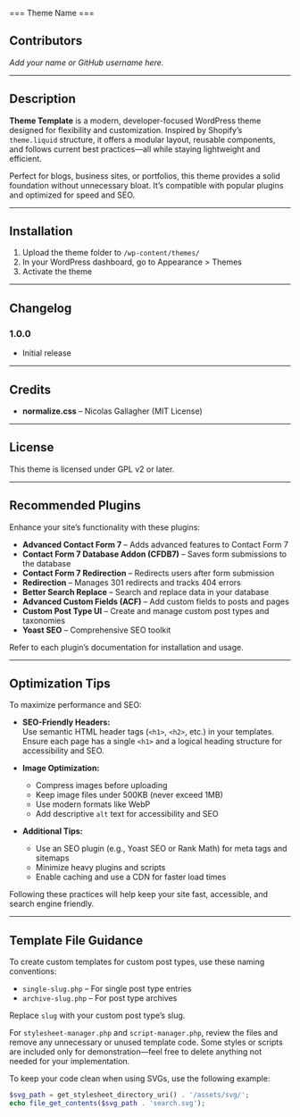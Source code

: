 ﻿=== Theme Name ===
## Contributors

*Add your name or GitHub username here.*

---

## Description

**Theme Template** is a modern, developer-focused WordPress theme designed for flexibility and customization. Inspired by Shopify’s `theme.liquid` structure, it offers a modular layout, reusable components, and follows current best practices—all while staying lightweight and efficient.

Perfect for blogs, business sites, or portfolios, this theme provides a solid foundation without unnecessary bloat. It’s compatible with popular plugins and optimized for speed and SEO.

---

## Installation

1. Upload the theme folder to `/wp-content/themes/`
2. In your WordPress dashboard, go to Appearance > Themes
3. Activate the theme

---

## Changelog

### 1.0.0
- Initial release

---

## Credits

- **normalize.css** – Nicolas Gallagher (MIT License)

---

## License

This theme is licensed under GPL v2 or later.

---

## Recommended Plugins

Enhance your site’s functionality with these plugins:

- **Advanced Contact Form 7** – Adds advanced features to Contact Form 7
- **Contact Form 7 Database Addon (CFDB7)** – Saves form submissions to the database
- **Contact Form 7 Redirection** – Redirects users after form submission
- **Redirection** – Manages 301 redirects and tracks 404 errors
- **Better Search Replace** – Search and replace data in your database
- **Advanced Custom Fields (ACF)** – Add custom fields to posts and pages
- **Custom Post Type UI** – Create and manage custom post types and taxonomies
- **Yoast SEO** – Comprehensive SEO toolkit

Refer to each plugin’s documentation for installation and usage.

---

## Optimization Tips

To maximize performance and SEO:

- **SEO-Friendly Headers:**  
    Use semantic HTML header tags (`<h1>`, `<h2>`, etc.) in your templates. Ensure each page has a single `<h1>` and a logical heading structure for accessibility and SEO.

- **Image Optimization:**  
    - Compress images before uploading  
    - Keep image files under 500KB (never exceed 1MB)  
    - Use modern formats like WebP  
    - Add descriptive `alt` text for accessibility and SEO

- **Additional Tips:**  
    - Use an SEO plugin (e.g., Yoast SEO or Rank Math) for meta tags and sitemaps  
    - Minimize heavy plugins and scripts  
    - Enable caching and use a CDN for faster load times

Following these practices will help keep your site fast, accessible, and search engine friendly.

---

## Template File Guidance

To create custom templates for custom post types, use these naming conventions:

- `single-slug.php` – For single post type entries
- `archive-slug.php` – For post type archives

Replace `slug` with your custom post type’s slug.

For `stylesheet-manager.php` and `script-manager.php`, review the files and remove any unnecessary or unused template code. Some styles or scripts are included only for demonstration—feel free to delete anything not needed for your implementation.

To keep your code clean when using SVGs, use the following example:

```php
$svg_path = get_stylesheet_directory_uri() . '/assets/svg/';
echo file_get_contents($svg_path . 'search.svg');
```